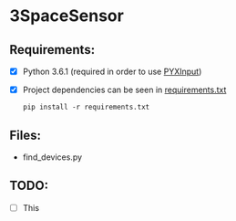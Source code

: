 # 3SpaceSensor

## Requirements:
- [x] Python 3.6.1 (required in order to use [PYXInput](https://github.com/bayangan1991/PYXInput))
- [x] Project dependencies can be seen in [requirements.txt](https://github.com/sulyak/3SpaceSensor/blob/master/requirements.txt)

  ```pip install -r requirements.txt```
  
## Files:
  
  * find_devices.py
  

## TODO:

- [ ] This

